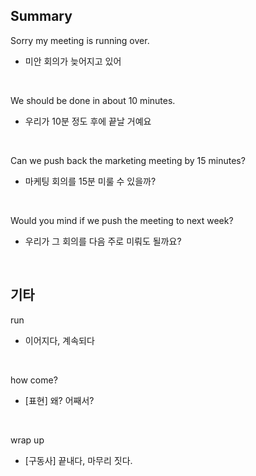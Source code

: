 ## Summary

Sorry my meeting is running over.
- 미안 회의가 늦어지고 있어

<br>

We should be done in about 10 minutes.
- 우리가 10분 정도 후에 끝날 거예요

<br>

Can we push back the marketing meeting by 15 minutes?
- 마케팅 회의를 15분 미룰 수 있을까?

<br>

Would you mind if we push the meeting to next week?
- 우리가 그 회의를 다음 주로 미뤄도 될까요?

<br>

## 기타

run
- 이어지다, 계속되다

<br>

how come?
- [표현] 왜? 어째서?

<br>

wrap up
- [구동사] 끝내다, 마무리 짓다.
